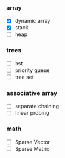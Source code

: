 ### array
- [x] dynamic array
- [x] stack
- [ ] heap

### trees
- [ ] bst
- [ ] priority queue
- [ ] tree set

### associative array
- [ ] separate chaining
- [ ] linear probing

### math
- [ ] Sparse Vector
- [ ] Sparse Matrix
